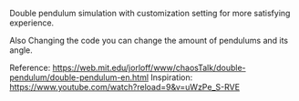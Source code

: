 Double pendulum simulation with customization setting for more satisfying experience. 

Also Changing the code you can change the amount of pendulums and its angle.

Reference: https://web.mit.edu/jorloff/www/chaosTalk/double-pendulum/double-pendulum-en.html
Inspiration: https://www.youtube.com/watch?reload=9&v=uWzPe_S-RVE
